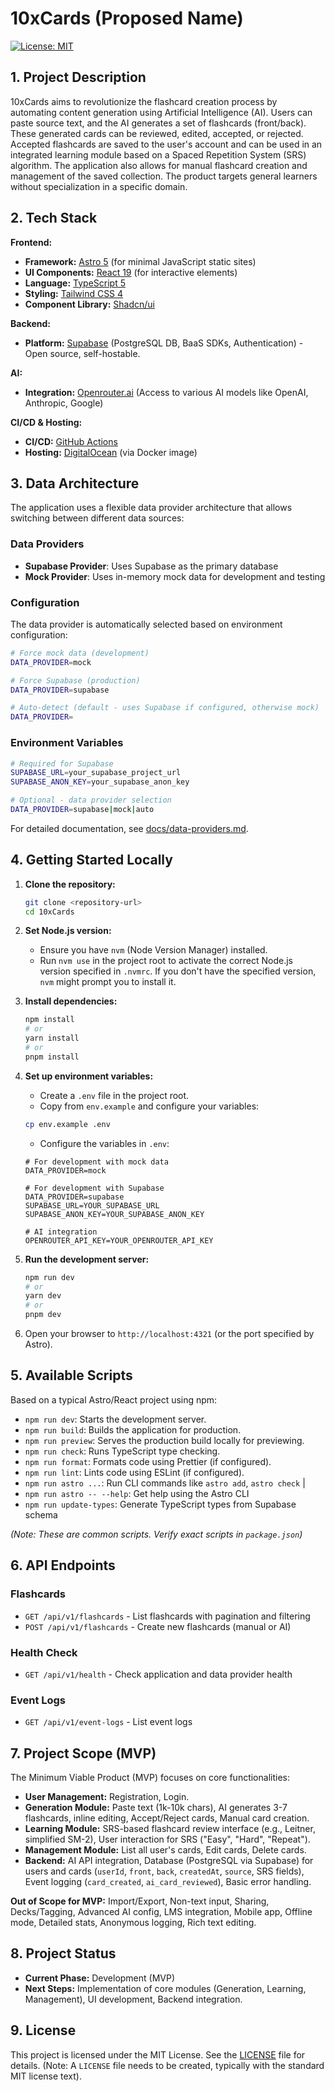 # 10xCards (Proposed Name)

[![License: MIT](https://img.shields.io/badge/License-MIT-yellow.svg)](https://opensource.org/licenses/MIT)

## 1. Project Description

10xCards aims to revolutionize the flashcard creation process by automating content generation using Artificial Intelligence (AI). Users can paste source text, and the AI generates a set of flashcards (front/back). These generated cards can be reviewed, edited, accepted, or rejected. Accepted flashcards are saved to the user's account and can be used in an integrated learning module based on a Spaced Repetition System (SRS) algorithm. The application also allows for manual flashcard creation and management of the saved collection. The product targets general learners without specialization in a specific domain.

## 2. Tech Stack

**Frontend:**

- **Framework:** [Astro 5](https://astro.build/) (for minimal JavaScript static sites)
- **UI Components:** [React 19](https://react.dev/) (for interactive elements)
- **Language:** [TypeScript 5](https://www.typescriptlang.org/)
- **Styling:** [Tailwind CSS 4](https://tailwindcss.com/)
- **Component Library:** [Shadcn/ui](https://ui.shadcn.com/)

**Backend:**

- **Platform:** [Supabase](https://supabase.com/) (PostgreSQL DB, BaaS SDKs, Authentication) - Open source, self-hostable.

**AI:**

- **Integration:** [Openrouter.ai](https://openrouter.ai/) (Access to various AI models like OpenAI, Anthropic, Google)

**CI/CD & Hosting:**

- **CI/CD:** [GitHub Actions](https://github.com/features/actions)
- **Hosting:** [DigitalOcean](https://www.digitalocean.com/) (via Docker image)

## 3. Data Architecture

The application uses a flexible data provider architecture that allows switching between different data sources:

### Data Providers

- **Supabase Provider**: Uses Supabase as the primary database
- **Mock Provider**: Uses in-memory mock data for development and testing

### Configuration

The data provider is automatically selected based on environment configuration:

```bash
# Force mock data (development)
DATA_PROVIDER=mock

# Force Supabase (production)
DATA_PROVIDER=supabase

# Auto-detect (default - uses Supabase if configured, otherwise mock)
DATA_PROVIDER=
```

### Environment Variables

```bash
# Required for Supabase
SUPABASE_URL=your_supabase_project_url
SUPABASE_ANON_KEY=your_supabase_anon_key

# Optional - data provider selection
DATA_PROVIDER=supabase|mock|auto
```

For detailed documentation, see [docs/data-providers.md](docs/data-providers.md).

## 4. Getting Started Locally

1.  **Clone the repository:**
    ```bash
    git clone <repository-url>
    cd 10xCards
    ```
2.  **Set Node.js version:**
    - Ensure you have `nvm` (Node Version Manager) installed.
    - Run `nvm use` in the project root to activate the correct Node.js version specified in `.nvmrc`. If you don't have the specified version, `nvm` might prompt you to install it.
3.  **Install dependencies:**
    ```bash
    npm install
    # or
    yarn install
    # or
    pnpm install
    ```
4.  **Set up environment variables:**

    - Create a `.env` file in the project root.
    - Copy from `env.example` and configure your variables:

    ```bash
    cp env.example .env
    ```

    - Configure the variables in `.env`:

    ```plaintext
    # For development with mock data
    DATA_PROVIDER=mock

    # For development with Supabase
    DATA_PROVIDER=supabase
    SUPABASE_URL=YOUR_SUPABASE_URL
    SUPABASE_ANON_KEY=YOUR_SUPABASE_ANON_KEY

    # AI integration
    OPENROUTER_API_KEY=YOUR_OPENROUTER_API_KEY
    ```

5.  **Run the development server:**
    ```bash
    npm run dev
    # or
    yarn dev
    # or
    pnpm dev
    ```
6.  Open your browser to `http://localhost:4321` (or the port specified by Astro).

## 5. Available Scripts

Based on a typical Astro/React project using npm:

- `npm run dev`: Starts the development server.
- `npm run build`: Builds the application for production.
- `npm run preview`: Serves the production build locally for previewing.
- `npm run check`: Runs TypeScript type checking.
- `npm run format`: Formats code using Prettier (if configured).
- `npm run lint`: Lints code using ESLint (if configured).
- `npm run astro ...`: Run CLI commands like `astro add`, `astro check` |
- `npm run astro -- --help`: Get help using the Astro CLI
- `npm run update-types`: Generate TypeScript types from Supabase schema

_(Note: These are common scripts. Verify exact scripts in `package.json`)_

## 6. API Endpoints

### Flashcards

- `GET /api/v1/flashcards` - List flashcards with pagination and filtering
- `POST /api/v1/flashcards` - Create new flashcards (manual or AI)

### Health Check

- `GET /api/v1/health` - Check application and data provider health

### Event Logs

- `GET /api/v1/event-logs` - List event logs

## 7. Project Scope (MVP)

The Minimum Viable Product (MVP) focuses on core functionalities:

- **User Management:** Registration, Login.
- **Generation Module:** Paste text (1k-10k chars), AI generates 3-7 flashcards, inline editing, Accept/Reject cards, Manual card creation.
- **Learning Module:** SRS-based flashcard review interface (e.g., Leitner, simplified SM-2), User interaction for SRS ("Easy", "Hard", "Repeat").
- **Management Module:** List all user's cards, Edit cards, Delete cards.
- **Backend:** AI API integration, Database (PostgreSQL via Supabase) for users and cards (`userId`, `front`, `back`, `createdAt`, `source`, SRS fields), Event logging (`card_created`, `ai_card_reviewed`), Basic error handling.

**Out of Scope for MVP:** Import/Export, Non-text input, Sharing, Decks/Tagging, Advanced AI config, LMS integration, Mobile app, Offline mode, Detailed stats, Anonymous logging, Rich text editing.

## 8. Project Status

- **Current Phase:** Development (MVP)
- **Next Steps:** Implementation of core modules (Generation, Learning, Management), UI development, Backend integration.

## 9. License

This project is licensed under the MIT License. See the [LICENSE](LICENSE) file for details. (Note: A `LICENSE` file needs to be created, typically with the standard MIT license text).
